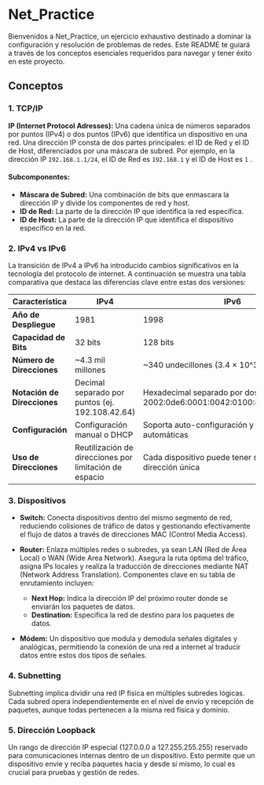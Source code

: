 # Net_Practice

Bienvenidos a Net_Practice, un ejercicio exhaustivo destinado a dominar la configuración y resolución de problemas de redes. Este README te guiará a través de los conceptos esenciales requeridos para navegar y tener éxito en este proyecto.

## Conceptos

### 1. TCP/IP
**IP (Internet Protocol Adresses):** Una cadena única de números separados por puntos (IPv4) o dos puntos (IPv6) que identifica un dispositivo en una red. Una dirección IP consta de dos partes principales: el ID de Red y el ID de Host, diferenciados por una máscara de subred. Por ejemplo, en la dirección IP `192.168.1.1/24`, el ID de Red es `192.168.1` y el ID de Host es `1` .

#### Subcomponentes:
- **Máscara de Subred:** Una combinación de bits que enmascara la dirección IP y divide los componentes de red y host.
- **ID de Red:** La parte de la dirección IP que identifica la red específica.
- **ID de Host:** La parte de la dirección IP que identifica el dispositivo específico en la red.

### 2. IPv4 vs IPv6

La transición de IPv4 a IPv6 ha introducido cambios significativos en la tecnología del protocolo de internet. A continuación se muestra una tabla comparativa que destaca las diferencias clave entre estas dos versiones:

| Característica         | IPv4                                       | IPv6                                                  |
|------------------------|--------------------------------------------|-------------------------------------------------------|
| **Año de Despliegue**  | 1981                                       | 1998                                                  |
| **Capacidad de Bits**  | 32 bits                                    | 128 bits                                              |
| **Número de Direcciones**| ~4.3 mil millones                         | ~340 undecillones (3.4 × 10^38)                        |
| **Notación de Direcciones**   | Decimal separado por puntos (ej. 192.108.42.64)       | Hexadecimal separado por dos puntos (ej. 2002:0de6:0001:0042:0100:8c2e:0370:7234) |
| **Configuración**      | Configuración manual o DHCP                | Soporta auto-configuración y más opciones automáticas |
| **Uso de Direcciones** | Reutilización de direcciones por limitación de espacio | Cada dispositivo puede tener su propia dirección única |

### 3. Dispositivos

- **Switch:** Conecta dispositivos dentro del mismo segmento de red, reduciendo colisiones de tráfico de datos y gestionando efectivamente el flujo de datos a través de direcciones MAC (Control Media Access).
- **Router:** Enlaza múltiples redes o subredes, ya sean LAN (Red de Área Local) o WAN (Wide Area Network). Asegura la ruta óptima del tráfico, asigna IPs locales y realiza la traducción de direcciones mediante NAT (Network Address Translation). Componentes clave en su tabla de enrutamiento incluyen:
  - **Next Hop:** Indica la dirección IP del próximo router donde se enviarán los paquetes de datos.
  - **Destination:** Especifica la red de destino para los paquetes de datos.

- **Módem:** Un dispositivo que modula y demodula señales digitales y analógicas, permitiendo la conexión de una red a internet al traducir datos entre estos dos tipos de señales.

### 4. Subnetting

Subnetting implica dividir una red IP física en múltiples subredes lógicas. Cada subred opera independientemente en el nivel de envío y recepción de paquetes, aunque todas pertenecen a la misma red física y dominio.

### 5. Dirección Loopback

Un rango de dirección IP especial (127.0.0.0 a 127.255.255.255) reservado para comunicaciones internas dentro de un dispositivo. Esto permite que un dispositivo envíe y reciba paquetes hacia y desde sí mismo, lo cual es crucial para pruebas y gestión de redes.
